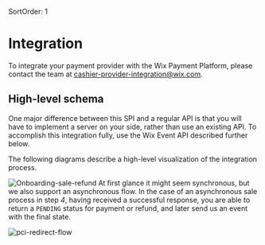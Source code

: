 SortOrder: 1
# Integration
To integrate your payment provider with the Wix Payment Platform, please contact the team at [cashier-provider-integration@wix.com](mailto:cashier-provider-integration@wix.com).

## High-level schema
One major difference between this SPI and a regular API is that you will have to implement a server on your side, rather than use an existing API.
To accomplish this integration fully, use the Wix Event API described further below.

The following diagrams describe a high-level visualization of the integration process. 

![Onboarding-sale-refund](https://s3.amazonaws.com/wixplorer-readme-images/payment-provider-spi/onboarding_sale_refund_flow.png)
At first glance it might seem synchronous, but we also support an asynchronous flow.
In the case of an asynchronous sale process in step *4*, having received a successful response, you are able to return a `PENDING` status for payment or refund, and later send us an event with the final state. 

![pci-redirect-flow](https://s3.amazonaws.com/wixplorer-readme-images/payment-provider-spi/pci_redirect_flow.png)
